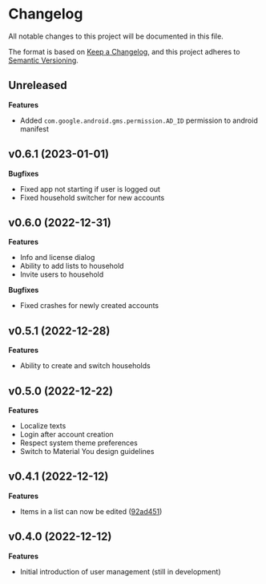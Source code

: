 # Changelog

All notable changes to this project will be documented in this file.

The format is based on [Keep a Changelog](https://keepachangelog.com/en/1.0.0/),
and this project adheres to [Semantic
Versioning](https://semver.org/spec/v2.0.0.html).

## Unreleased

**Features**

- Added `com.google.android.gms.permission.AD_ID` permission to android manifest

## v0.6.1 (2023-01-01)

**Bugfixes**

- Fixed app not starting if user is logged out
- Fixed household switcher for new accounts

## v0.6.0 (2022-12-31)

**Features**

- Info and license dialog
- Ability to add lists to household
- Invite users to household

**Bugfixes**

- Fixed crashes for newly created accounts

## v0.5.1 (2022-12-28)

**Features**

- Ability to create and switch households

## v0.5.0 (2022-12-22)

**Features**

- Localize texts
- Login after account creation
- Respect system theme preferences
- Switch to Material You design guidelines

## v0.4.1 (2022-12-12)

**Features**

- Items in a list can now be edited ([92ad451](https://github.com/garritfra/fling/commit/92ad45193e7395b375b25c408a147d0c31f4ab9d))

## v0.4.0 (2022-12-12)

**Features**

- Initial introduction of user management (still in development)
